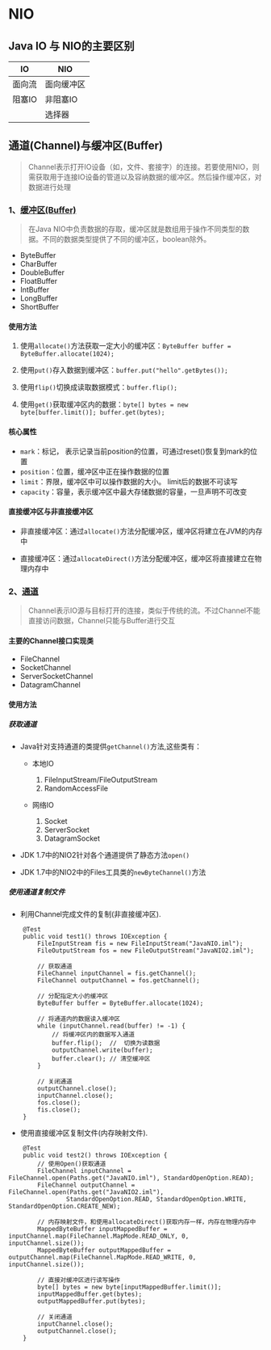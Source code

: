 # NIO

## Java IO 与 NIO的主要区别

| IO    |   NIO |
|-------|-------|
|   面向流 |   面向缓冲区   |
|   阻塞IO    |   非阻塞IO   |
|   |   选择器 |

## 通道(Channel)与缓冲区(Buffer)

> Channel表示打开IO设备（如，文件、套接字）的连接。若要使用NIO，则需获取用于连接IO设备的管道以及容纳数据的缓冲区。然后操作缓冲区，对数据进行处理

###   1、[缓冲区(Buffer)](./src/buffer/TestBuffer.java)

> 在Java NIO中负责数据的存取，缓冲区就是数组用于操作不同类型的数据。不同的数据类型提供了不同的缓冲区，boolean除外。

-   ByteBuffer
-   CharBuffer
-   DoubleBuffer
-   FloatBuffer
-   IntBuffer
-   LongBuffer
-   ShortBuffer

#### 使用方法

1.  使用`allocate()`方法获取一定大小的缓冲区：`ByteBuffer buffer = ByteBuffer.allocate(1024);`

2.  使用`put()`存入数据到缓冲区：`buffer.put("hello".getBytes());`

3.  使用`flip()`切换成读取数据模式：`buffer.flip();`

4.  使用`get()`获取缓冲区内的数据：`byte[] bytes = new byte[buffer.limit()]; buffer.get(bytes);`

#### 核心属性

-   `mark`：标记， 表示记录当前position的位置，可通过reset()恢复到mark的位置
-   `position`：位置，缓冲区中正在操作数据的位置
-   `limit`：界限，缓冲区中可以操作数据的大小。 limit后的数据不可读写
-   `capacity`：容量，表示缓冲区中最大存储数据的容量，一旦声明不可改变

#### 直接缓冲区与非直接缓冲区

-   非直接缓冲区：通过`allocate()`方法分配缓冲区，缓冲区将建立在JVM的内存中

-   直接缓冲区：通过`allocateDirect()`方法分配缓冲区，缓冲区将直接建立在物理内存中

### 2、[通道](./src/channel/TestChannel.java)

> Channel表示IO源与目标打开的连接，类似于传统的流。不过Channel不能直接访问数据，Channel只能与Buffer进行交互

#### 主要的Channel接口实现类

-   FileChannel
-   SocketChannel
-   ServerSocketChannel
-   DatagramChannel

#### 使用方法

#####  获取通道

-   Java针对支持通道的类提供`getChannel()`方法,这些类有：

    -   本地IO
    
        1.  FileInputStream/FileOutputStream
        2.  RandomAccessFile
        
    -   网络IO
    
        1.  Socket
        2.  ServerSocket 
        3.  DatagramSocket
        
-   JDK 1.7中的NIO2针对各个通道提供了静态方法`open()`

-   JDK 1.7中的NIO2中的Files工具类的`newByteChannel()`方法

##### 使用通道复制文件

-   利用Channel完成文件的复制(非直接缓冲区).

```
    @Test
    public void test1() throws IOException {
        FileInputStream fis = new FileInputStream("JavaNIO.iml");
        FileOutputStream fos = new FileOutputStream("JavaNIO2.iml");

        // 获取通道
        FileChannel inputChannel = fis.getChannel();
        FileChannel outputChannel = fos.getChannel();

        // 分配指定大小的缓冲区
        ByteBuffer buffer = ByteBuffer.allocate(1024);

        // 将通道内的数据读入缓冲区
        while (inputChannel.read(buffer) != -1) {
            // 将缓冲区内的数据写入通道
            buffer.flip();  //  切换为读数据
            outputChannel.write(buffer);
            buffer.clear(); // 清空缓冲区
        }

        // 关闭通道
        outputChannel.close();
        inputChannel.close();
        fos.close();
        fis.close();
    }
```

-   使用直接缓冲区复制文件(内存映射文件).

```
    @Test
    public void test2() throws IOException {
        // 使用Open()获取通道
        FileChannel inputChannel = FileChannel.open(Paths.get("JavaNIO.iml"), StandardOpenOption.READ);
        FileChannel outputChannel = FileChannel.open(Paths.get("JavaNIO2.iml"),
                StandardOpenOption.READ, StandardOpenOption.WRITE, StandardOpenOption.CREATE_NEW);

        // 内存映射文件，和使用allocateDirect()获取内存一样，内存在物理内存中
        MappedByteBuffer inputMappedBuffer = inputChannel.map(FileChannel.MapMode.READ_ONLY, 0, inputChannel.size());
        MappedByteBuffer outputMappedBuffer = outputChannel.map(FileChannel.MapMode.READ_WRITE, 0, inputChannel.size());

        // 直接对缓冲区进行读写操作
        byte[] bytes = new byte[inputMappedBuffer.limit()];
        inputMappedBuffer.get(bytes);
        outputMappedBuffer.put(bytes);

        // 关闭通道
        inputChannel.close();
        outputChannel.close();
    }
```